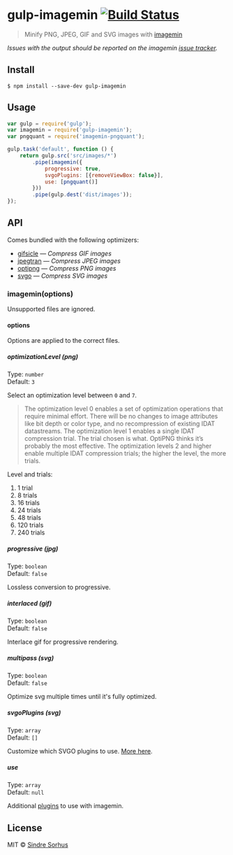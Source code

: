 # gulp-imagemin [![Build Status](https://travis-ci.org/sindresorhus/gulp-imagemin.svg?branch=master)](https://travis-ci.org/sindresorhus/gulp-imagemin)

> Minify PNG, JPEG, GIF and SVG images with [imagemin](https://github.com/kevva/imagemin)

*Issues with the output should be reported on the imagemin [issue tracker](https://github.com/kevva/imagemin/issues).*


## Install

```
$ npm install --save-dev gulp-imagemin
```

## Usage

```js
var gulp = require('gulp');
var imagemin = require('gulp-imagemin');
var pngquant = require('imagemin-pngquant');

gulp.task('default', function () {
	return gulp.src('src/images/*')
		.pipe(imagemin({
			progressive: true,
			svgoPlugins: [{removeViewBox: false}],
			use: [pngquant()]
		}))
		.pipe(gulp.dest('dist/images'));
});
```


## API

Comes bundled with the following optimizers:

- [gifsicle](https://github.com/kevva/imagemin-gifsicle) — *Compress GIF images*
- [jpegtran](https://github.com/kevva/imagemin-jpegtran) — *Compress JPEG images*
- [optipng](https://github.com/kevva/imagemin-optipng) — *Compress PNG images*
- [svgo](https://github.com/kevva/imagemin-svgo) — *Compress SVG images*

### imagemin(options)

Unsupported files are ignored.

#### options

Options are applied to the correct files.

##### optimizationLevel *(png)*

Type: `number`  
Default: `3`

Select an optimization level between `0` and `7`.

> The optimization level 0 enables a set of optimization operations that require minimal effort. There will be no changes to image attributes like bit depth or color type, and no recompression of existing IDAT datastreams. The optimization level 1 enables a single IDAT compression trial. The trial chosen is what. OptiPNG thinks it’s probably the most effective. The optimization levels 2 and higher enable multiple IDAT compression trials; the higher the level, the more trials.

Level and trials:

1. 1 trial
2. 8 trials
3. 16 trials
4. 24 trials
5. 48 trials
6. 120 trials
7. 240 trials

##### progressive *(jpg)*

Type: `boolean`  
Default: `false`

Lossless conversion to progressive.

##### interlaced *(gif)*

Type: `boolean`  
Default: `false`

Interlace gif for progressive rendering.

##### multipass *(svg)*

Type: `boolean`  
Default: `false`

Optimize svg multiple times until it's fully optimized.

##### svgoPlugins *(svg)*

Type: `array`  
Default: `[]`

Customize which SVGO plugins to use. [More here](https://github.com/sindresorhus/grunt-svgmin#available-optionsplugins).

##### use

Type: `array`  
Default: `null`

Additional [plugins](https://npmjs.org/keyword/imageminplugin) to use with imagemin.


## License

MIT © [Sindre Sorhus](http://sindresorhus.com)
